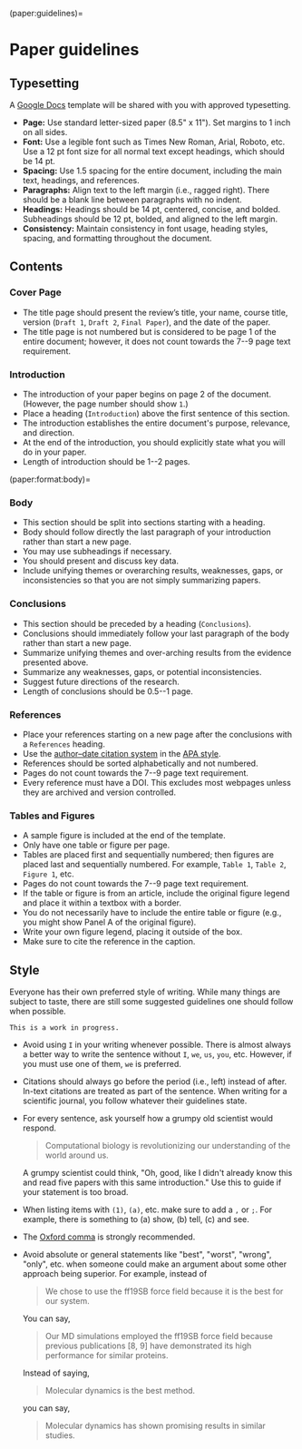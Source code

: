 (paper:guidelines)=
# Paper guidelines

## Typesetting

A [Google Docs](https://docs.google.com) template will be shared with you with approved typesetting.

- **Page:** Use standard letter-sized paper (8.5" x 11").
  Set margins to 1 inch on all sides.
- **Font:** Use a legible font such as Times New Roman, Arial, Roboto, etc.
  Use a 12 pt font size for all normal text except headings, which should be 14 pt.
- **Spacing:** Use 1.5 spacing for the entire document, including the main text, headings, and references.
- **Paragraphs:** Align text to the left margin (i.e., ragged right).
  There should be a blank line between paragraphs with no indent.
- **Headings:** Headings should be 14 pt, centered, concise, and bolded.
  Subheadings should be 12 pt, bolded, and aligned to the left margin.
- **Consistency:** Maintain consistency in font usage, heading styles, spacing, and formatting throughout the document.

## Contents

### Cover Page

- The title page should present the review’s title, your name, course title, version (`Draft 1`,
`Draft 2`, `Final Paper`), and the date of the paper.
- The title page is not numbered but is considered to be page 1 of the entire document;
however, it does not count towards the 7--9 page text requirement.

### Introduction

- The introduction of your paper begins on page 2 of the document.
  (However, the page number should show `1`.)
- Place a heading (`Introduction`) above the first sentence of this section.
- The introduction establishes the entire document's purpose, relevance, and direction.
- At the end of the introduction, you should explicitly state what you will do in your paper.
- Length of introduction should be 1--2 pages.

(paper:format:body)=
### Body

- This section should be split into sections starting with a heading.
- Body should follow directly the last paragraph of your introduction rather than start a
new page.
- You may use subheadings if necessary.
- You should present and discuss key data.
- Include unifying themes or overarching results, weaknesses, gaps, or inconsistencies so
that you are not simply summarizing papers.

### Conclusions

- This section should be preceded by a heading (`Conclusions`).
- Conclusions should immediately follow your last paragraph of the body rather than start a
new page.
- Summarize unifying themes and over-arching results from the evidence presented above.
- Summarize any weaknesses, gaps, or potential inconsistencies.
- Suggest future directions of the research.
- Length of conclusions should be 0.5--1 page.

### References

- Place your references starting on a new page after the conclusions with a `References` heading.
- Use the [author–date citation system](https://apastyle.apa.org/style-grammar-guidelines/citations/basic-principles/author-date) in the [APA style](https://apastyle.apa.org/style-grammar-guidelines/references).
- References should be sorted alphabetically and not numbered.
- Pages do not count towards the 7--9 page text requirement.
- Every reference must have a DOI.
  This excludes most webpages unless they are archived and version controlled.

### Tables and Figures

- A sample figure is included at the end of the template.
- Only have one table or figure per page.
- Tables are placed first and sequentially numbered; then figures are placed last and
sequentially numbered.
  For example, `Table 1`, `Table 2`, `Figure 1`, etc.
- Pages do not count towards the 7--9 page text requirement.
- If the table or figure is from an article, include the original figure legend and place it within a textbox with a border.
- You do not necessarily have to include the entire table or figure (e.g., you might show Panel A of the original figure).
- Write your own figure legend, placing it outside of the box.
- Make sure to cite the reference in the caption.

## Style

Everyone has their own preferred style of writing.
While many things are subject to taste, there are still some suggested guidelines one should follow when possible.

```{note}
This is a work in progress.
```

- Avoid using `I` in your writing whenever possible.
  There is almost always a better way to write the sentence without `I`, `we`, `us`, `you`, etc.
  However, if you must use one of them, `we` is preferred.
- Citations should always go before the period (i.e., left) instead of after.
  In-text citations are treated as part of the sentence.
  When writing for a scientific journal, you follow whatever their guidelines state.
- For every sentence, ask yourself how a grumpy old scientist would respond.

  > Computational biology is revolutionizing our understanding of the world around us.

  A grumpy scientist could think, "Oh, good, like I didn't already know this and read five papers with this same introduction."
  Use this to guide if your statement is too broad.
- When listing items with `(1)`, `(a)`, etc. make sure to add a `,` or `;`.
  For example, there is something to (a) show, (b) tell, (c) and see.
- The [Oxford comma](https://en.wikipedia.org/wiki/Serial_comma) is strongly recommended.
- Avoid absolute or general statements like "best", "worst", "wrong", "only", etc. when someone could make an argument about some other approach being superior.
  For example, instead of

  > We chose to use the ff19SB force field because it is the best for our system.

  You can say,

  > Our MD simulations employed the ff19SB force field because previous publications [8, 9] have demonstrated its high performance for similar proteins.

  Instead of saying,

  > Molecular dynamics is the best method.

  you can say,

  > Molecular dynamics has shown promising results in similar studies.
